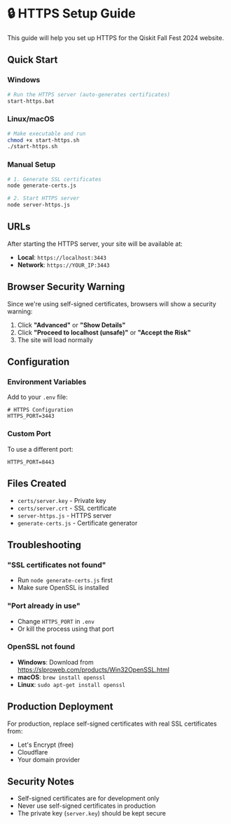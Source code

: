 # 🔒 HTTPS Setup Guide

This guide will help you set up HTTPS for the Qiskit Fall Fest 2024 website.

## Quick Start

### Windows
```bash
# Run the HTTPS server (auto-generates certificates)
start-https.bat
```

### Linux/macOS
```bash
# Make executable and run
chmod +x start-https.sh
./start-https.sh
```

### Manual Setup
```bash
# 1. Generate SSL certificates
node generate-certs.js

# 2. Start HTTPS server
node server-https.js
```

## URLs

After starting the HTTPS server, your site will be available at:

- **Local**: `https://localhost:3443`
- **Network**: `https://YOUR_IP:3443`

## Browser Security Warning

Since we're using self-signed certificates, browsers will show a security warning:

1. Click **"Advanced"** or **"Show Details"**
2. Click **"Proceed to localhost (unsafe)"** or **"Accept the Risk"**
3. The site will load normally

## Configuration

### Environment Variables

Add to your `.env` file:

```env
# HTTPS Configuration
HTTPS_PORT=3443
```

### Custom Port

To use a different port:

```env
HTTPS_PORT=8443
```

## Files Created

- `certs/server.key` - Private key
- `certs/server.crt` - SSL certificate
- `server-https.js` - HTTPS server
- `generate-certs.js` - Certificate generator

## Troubleshooting

### "SSL certificates not found"
- Run `node generate-certs.js` first
- Make sure OpenSSL is installed

### "Port already in use"
- Change `HTTPS_PORT` in `.env`
- Or kill the process using that port

### OpenSSL not found
- **Windows**: Download from https://slproweb.com/products/Win32OpenSSL.html
- **macOS**: `brew install openssl`
- **Linux**: `sudo apt-get install openssl`

## Production Deployment

For production, replace self-signed certificates with real SSL certificates from:
- Let's Encrypt (free)
- Cloudflare
- Your domain provider

## Security Notes

- Self-signed certificates are for development only
- Never use self-signed certificates in production
- The private key (`server.key`) should be kept secure

